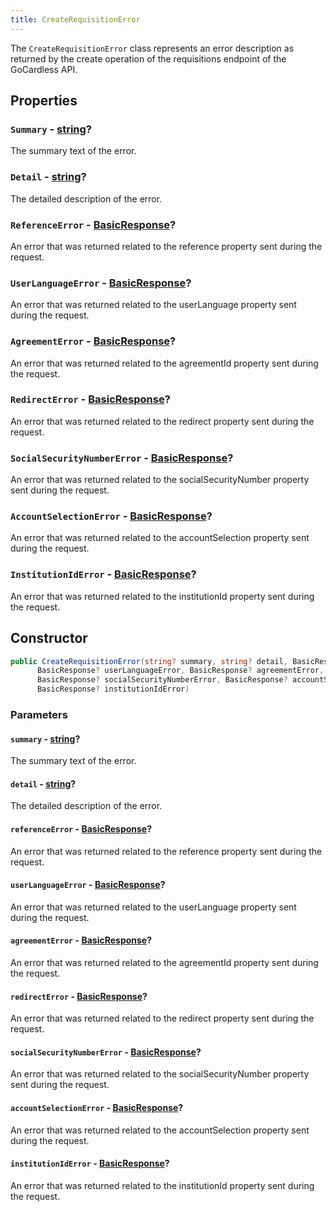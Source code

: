 ```yaml
---
title: CreateRequisitionError
---
```


The `CreateRequisitionError` class represents an error description as returned by the create operation of the requisitions endpoint of the GoCardless API.

## Properties

### `Summary` - [string](https://learn.microsoft.com/en-us/dotnet/csharp/language-reference/builtin-types/reference-types#the-string-type)?

The summary text of the error.

### `Detail` - [string](https://learn.microsoft.com/en-us/dotnet/csharp/language-reference/builtin-types/reference-types#the-string-type)?

The detailed description of the error.

### `ReferenceError` - [BasicResponse](/docs/api-reference/responses/basic-response)?

An error that was returned related to the reference property sent during the request.

### `UserLanguageError` - [BasicResponse](/docs/api-reference/responses/basic-response)?

An error that was returned related to the userLanguage property sent during the request.

### `AgreementError` - [BasicResponse](/docs/api-reference/responses/basic-response)?

An error that was returned related to the agreementId property sent during the request.

### `RedirectError` - [BasicResponse](/docs/api-reference/responses/basic-response)?

An error that was returned related to the redirect property sent during the request.

### `SocialSecurityNumberError` - [BasicResponse](/docs/api-reference/responses/basic-response)?

An error that was returned related to the socialSecurityNumber property sent during the request.

### `AccountSelectionError` - [BasicResponse](/docs/api-reference/responses/basic-response)?

An error that was returned related to the accountSelection property sent during the request.

### `InstitutionIdError` - [BasicResponse](/docs/api-reference/responses/basic-response)?

An error that was returned related to the institutionId property sent during the request.

## Constructor

```csharp
public CreateRequisitionError(string? summary, string? detail, BasicResponse? referenceError,
      BasicResponse? userLanguageError, BasicResponse? agreementError, BasicResponse? redirectError,
      BasicResponse? socialSecurityNumberError, BasicResponse? accountSelectionError,
      BasicResponse? institutionIdError)
```

### Parameters

#### `summary` - [string](https://learn.microsoft.com/en-us/dotnet/csharp/language-reference/builtin-types/reference-types#the-string-type)?

The summary text of the error.

#### `detail` - [string](https://learn.microsoft.com/en-us/dotnet/csharp/language-reference/builtin-types/reference-types#the-string-type)?

The detailed description of the error.

#### `referenceError` - [BasicResponse](/docs/api-reference/responses/basic-response)?

An error that was returned related to the reference property sent during the request.

#### `userLanguageError` - [BasicResponse](/docs/api-reference/responses/basic-response)?

An error that was returned related to the userLanguage property sent during the request.

#### `agreementError` - [BasicResponse](/docs/api-reference/responses/basic-response)?

An error that was returned related to the agreementId property sent during the request.

#### `redirectError` - [BasicResponse](/docs/api-reference/responses/basic-response)?

An error that was returned related to the redirect property sent during the request.

#### `socialSecurityNumberError` - [BasicResponse](/docs/api-reference/responses/basic-response)?

An error that was returned related to the socialSecurityNumber property sent during the request.

#### `accountSelectionError` - [BasicResponse](/docs/api-reference/responses/basic-response)?

An error that was returned related to the accountSelection property sent during the request.

#### `institutionIdError` - [BasicResponse](/docs/api-reference/responses/basic-response)?

An error that was returned related to the institutionId property sent during the request.
